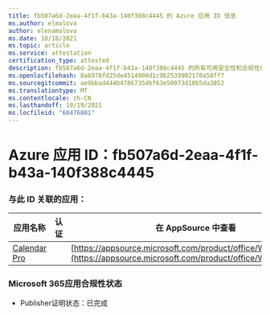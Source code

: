 ```yaml
---
title: fb507a6d-2eaa-4f1f-b43a-140f388c4445 的 Azure 应用 ID 信息
ms.author: elmalova
author: elenamalova
ms.date: 10/18/2021
ms.topic: article
ms.service: attestation
certification_type: attested
description: fb507a6d-2eaa-4f1f-b43a-140f388c4445 的所有可用安全性和合规性信息。
ms.openlocfilehash: 8a6978fd25de4514900d1c9b2539902170a58ff7
ms.sourcegitcommit: ae9bbad444b4786735dbf63e50073d10b5da3852
ms.translationtype: MT
ms.contentlocale: zh-CN
ms.lasthandoff: 10/19/2021
ms.locfileid: "60476801"
---
```

# <a name="azure-app-id-fb507a6d-2eaa-4f1f-b43a-140f388c4445"></a>Azure 应用 ID：fb507a6d-2eaa-4f1f-b43a-140f388c4445


### <a name="apps-associated-with-this-id"></a>与此 ID 关联的应用：
| **应用名称** | **认证** | **在 AppSource 中查看** |
|--------------|---------------|-----------------------|
| [Calendar Pro](https://docs.microsoft.com/microsoft-365-app-certification/forward/WA200002152) |  | [https://appsource.microsoft.com/product/office/WA200002152](https://appsource.microsoft.com/product/office/WA200002152) |

### <a name="microsoft-365-app-compliance-status"></a>Microsoft 365应用合规性状态
- Publisher证明状态：已完成
